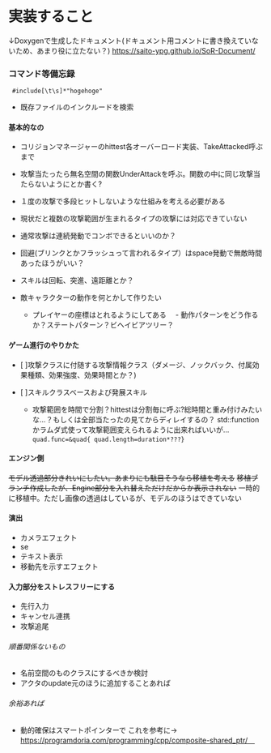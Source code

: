 ﻿# 実装すること

↓Doxygenで生成したドキュメント(ドキュメント用コメントに書き換えていないため、あまり役に立たない？)
https://saito-ypg.github.io/SoR-Document/

### コマンド等備忘録
` #include[\t\s]*"hogehoge"` 
 - 既存ファイルのインクルードを検索



#### 基本的なの
- コリジョンマネージャーのhittest各オーバーロード実装、TakeAttacked呼ぶまで
- 攻撃当たったら無名空間の関数UnderAttackを呼ぶ。関数の中に同じ攻撃当たらないようにとか書く?
- １度の攻撃で多段ヒットしないような仕組みを考える必要がある
- 現状だと複数の攻撃範囲が生まれるタイプの攻撃には対応できていない
- 通常攻撃は連続発動でコンボできるといいのか？
- 回避(ブリンクとかフラッシュって言われるタイプ）はspace発動で無敵時間あったほうがいい？
- スキルは回転、突進、遠距離とか？

- 敵キャラクターの動作を何とかして作りたい
  - プレイヤーの座標はとれるようにしてある
　- 動作パターンをどう作るか？ステートパターン？ビヘイビアツリー？

#### ゲーム進行のやりかた

- [ ]攻撃クラスに付随する攻撃情報クラス（ダメージ、ノックバック、付属効果種類、効果強度、効果時間とか？)

- [ ]スキルクラスベースおよび発展スキル
  - 攻撃範囲を時間で分割？hittestは分割毎に呼ぶ?総時間と重み付けみたいな…？もしくは全部当たったの見てからディレイするの？
std::functionかラムダ式使って攻撃範囲変えられるように出来ればいいが...
`quad.func=&quad{ quad.length=duration*???}`

#### エンジン側
~~モデル透過部分きれいにしたい。あまりにも駄目そうなら移植を考える~~
~~移植ブランチ作成したが、Engine部分を入れ替えただけだからか表示されない~~
一時的に移植中。ただし画像の透過はしているが、モデルのほうはできていない

#### 演出
- カメラエフェクト
- se
- テキスト表示
- 移動先を示すエフェクト

#### 入力部分をストレスフリーにする
- 先行入力
- キャンセル連携
- 攻撃追尾

###### 順番関係ないもの
- 名前空間のものクラスにするべきか検討
- アクタのupdate元のほうに追加することあれば

###### 余裕あれば
- 動的確保はスマートポインターで
これを参考に→ https://programdoria.com/programming/cpp/composite-shared_ptr/　
 